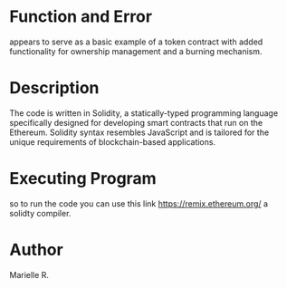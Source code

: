 # Function and Error
appears to serve as a basic example of a token contract with added functionality for ownership management and a burning mechanism. 
# Description
The code is written in Solidity, a statically-typed programming language specifically designed for developing smart contracts that run on the Ethereum. Solidity syntax resembles JavaScript and is tailored for the unique requirements of blockchain-based applications.
# Executing Program
so to run the code you can use this link https://remix.ethereum.org/ a solidty compiler.
# Author
Marielle R.
